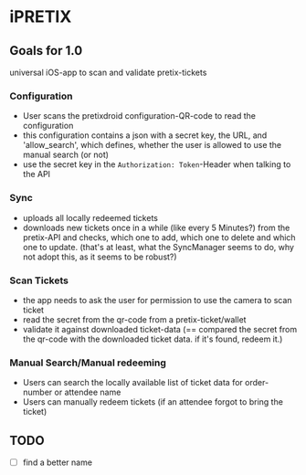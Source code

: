 # iPRETIX

## Goals for 1.0

universal iOS-app to scan and validate pretix-tickets

### Configuration
- User scans the pretixdroid configuration-QR-code to read the configuration
- this configuration contains a json with a secret key, the URL, and 'allow_search', which defines, whether the user is allowed to use the manual search (or not)
- use the secret key in the `Authorization: Token`-Header when talking to the API

### Sync
- uploads all locally redeemed tickets
- downloads new tickets once in a while (like every 5 Minutes?) from the pretix-API and checks, which one to add, which one to delete and which one to update. (that's at least, what the SyncManager seems to do, why not adopt this, as it seems to be robust?)

### Scan Tickets
- the app needs to ask the user for permission to use the camera to scan ticket
- read the secret from the qr-code from a pretix-ticket/wallet
- validate it against downloaded ticket-data (== compared the secret from the qr-code with the downloaded ticket data. if it's found, redeem it.)

### Manual Search/Manual redeeming
- Users can search the locally available list of ticket data for order-number or attendee name
- Users can manually redeem tickets (if an attendee forgot to bring the ticket)

## TODO

- [ ] find a better name